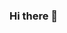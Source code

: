 ### Hi there 👋

<!--
**querldox5/querldox5** is a ✨ _special_ ✨ repository because its `README.md` (this file) appears on your GitHub profile.

[![Interactive 3d installation at Gallery of code Arts Festival 2019](https://res.cloudinary.com/marcomontalbano/image/upload/v1601058217/video_to_markdown/images/youtube--LcONdjmjq_w-c05b58ac6eb4c4700831b2b3070cd403.jpg)](https://www.youtube.com/watch?v=LcONdjmjq_w&list=PLR3Rcrtmm4KHFph2JpSRLidimdVeUy8qG "Interactive 3d installation at Gallery of code Arts Festival 2019")

Here are some ideas to get you started:

- 🔭 I’m currently working on ...
- 🌱 I’m currently learning ...
- 👯 I’m looking to collaborate on ...
- 🤔 I’m looking for help with ...
- 💬 Ask me about ...
- 📫 How to reach me: ...
- 😄 Pronouns: ...
- ⚡ Fun fact: ...
-->

